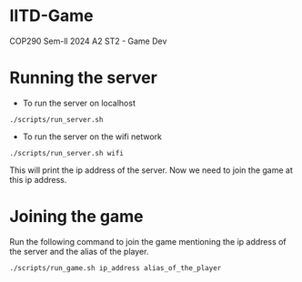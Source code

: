 # IITD-Game
COP290 Sem-ll 2024 A2 ST2 - Game Dev

# Running the server
- To run the server on localhost
```
./scripts/run_server.sh
```
- To run the server on the wifi network
```
./scripts/run_server.sh wifi
```
This will print the ip address of the server. Now we need to join the game at this ip address.

# Joining the game
Run the following command to join the game mentioning the ip address of the server and the alias of the player.

```
./scripts/run_game.sh ip_address alias_of_the_player
```